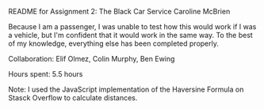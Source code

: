 README for Assignment 2: The Black Car Service
Caroline McBrien


Because I am a passenger, I was unable to test how this would work if I was a vehicle, but I'm confident that it would work in the same way. To the best of my knowledge, everything else has been completed properly.

Collaboration: Elif Olmez, Colin Murphy, Ben Ewing

Hours spent: 5.5 hours

Note: I used the JavaScript implementation of the Haversine Formula on Stasck Overflow to calculate distances.